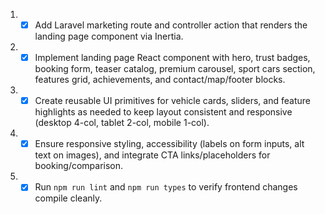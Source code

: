 1. - [x] Add Laravel marketing route and controller action that renders the landing page component via Inertia.
2. - [x] Implement landing page React component with hero, trust badges, booking form, teaser catalog, premium carousel, sport cars section, features grid, achievements, and contact/map/footer blocks.
3. - [x] Create reusable UI primitives for vehicle cards, sliders, and feature highlights as needed to keep layout consistent and responsive (desktop 4-col, tablet 2-col, mobile 1-col).
4. - [x] Ensure responsive styling, accessibility (labels on form inputs, alt text on images), and integrate CTA links/placeholders for booking/comparison.
5. - [x] Run `npm run lint` and `npm run types` to verify frontend changes compile cleanly.
